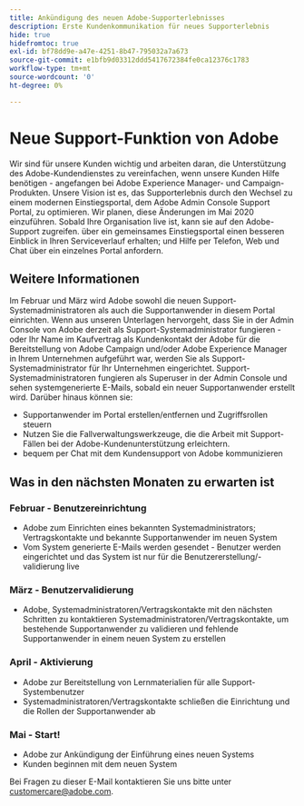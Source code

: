 ```yaml
---
title: Ankündigung des neuen Adobe-Supporterlebnisses
description: Erste Kundenkommunikation für neues Supporterlebnis
hide: true
hidefromtoc: true
exl-id: bf78dd9e-a47e-4251-8b47-795032a7a673
source-git-commit: e1bfb9d03312ddd5417672384fe0ca12376c1783
workflow-type: tm+mt
source-wordcount: '0'
ht-degree: 0%

---
```


# Neue Support-Funktion von Adobe

Wir sind für unsere Kunden wichtig und arbeiten daran, die Unterstützung des Adobe-Kundendienstes zu vereinfachen, wenn unsere Kunden Hilfe benötigen - angefangen bei Adobe Experience Manager- und Campaign-Produkten. Unsere Vision ist es, das Supporterlebnis durch den Wechsel zu einem modernen Einstiegsportal, dem Adobe Admin Console Support Portal, zu optimieren. Wir planen, diese Änderungen im Mai 2020 einzuführen. Sobald Ihre Organisation live ist, kann sie auf den Adobe-Support zugreifen. über ein gemeinsames Einstiegsportal einen besseren Einblick in Ihren Serviceverlauf erhalten; und Hilfe per Telefon, Web und Chat über ein einzelnes Portal anfordern.

## Weitere Informationen

Im Februar und März wird Adobe sowohl die neuen Support-Systemadministratoren als auch die Supportanwender in diesem Portal einrichten. Wenn aus unseren Unterlagen hervorgeht, dass Sie in der Admin Console von Adobe derzeit als Support-Systemadministrator fungieren - oder Ihr Name im Kaufvertrag als Kundenkontakt der Adobe für die Bereitstellung von Adobe Campaign und/oder Adobe Experience Manager in Ihrem Unternehmen aufgeführt war, werden Sie als Support-Systemadministrator für Ihr Unternehmen eingerichtet.
Support-Systemadministratoren fungieren als Superuser in der Admin Console und sehen systemgenerierte E-Mails, sobald ein neuer Supportanwender erstellt wird. Darüber hinaus können sie:

* Supportanwender im Portal erstellen/entfernen und Zugriffsrollen steuern
* Nutzen Sie die Fallverwaltungswerkzeuge, die die Arbeit mit Support-Fällen bei der Adobe-Kundenunterstützung erleichtern.
* bequem per Chat mit dem Kundensupport von Adobe kommunizieren

## Was in den nächsten Monaten zu erwarten ist

### Februar - Benutzereinrichtung

* Adobe zum Einrichten eines bekannten Systemadministrators; Vertragskontakte und bekannte Supportanwender im neuen System
* Vom System generierte E-Mails werden gesendet - Benutzer werden eingerichtet und das System ist nur für die Benutzererstellung/-validierung live


### März - Benutzervalidierung

* Adobe, Systemadministratoren/Vertragskontakte mit den nächsten Schritten zu kontaktieren Systemadministratoren/Vertragskontakte, um bestehende Supportanwender zu validieren und fehlende Supportanwender in einem neuen System zu erstellen

### April - Aktivierung

* Adobe zur Bereitstellung von Lernmaterialien für alle Support-Systembenutzer
* Systemadministratoren/Vertragskontakte schließen die Einrichtung und die Rollen der Supportanwender ab

### Mai - Start!

* Adobe zur Ankündigung der Einführung eines neuen Systems
* Kunden beginnen mit dem neuen System

Bei Fragen zu dieser E-Mail kontaktieren Sie uns bitte unter [customercare@adobe.com](mailto:customercare@adobe.com).
